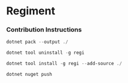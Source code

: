 # Regiment

### Contribution Instructions

```powershell
dotnet pack --output ./
```

```powershell
dotnet tool uninstall -g regi
```

```powershell
dotnet tool install -g regi --add-source ./
```

```powershell
dotnet nuget push
```